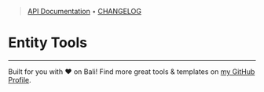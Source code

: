 <!-- TYPEDOC_EXCLUDE -->

> [API Documentation](https://karmaniverous.github.io/npm-package-template-ts) • [CHANGELOG](https://github.com/karmaniverous/npm-package-template-ts/tree/main/CHANGELOG.md)

<!-- /TYPEDOC_EXCLUDE -->

# Entity Tools

---

Built for you with ❤️ on Bali! Find more great tools & templates on [my GitHub Profile](https://github.com/karmaniverous).
